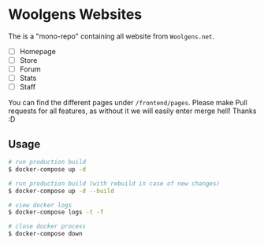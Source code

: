 # Woolgens Websites

The is a "mono-repo" containing all website from `Woolgens.net`. 

- [ ] Homepage
- [ ] Store
- [ ] Forum
- [ ] Stats
- [ ] Staff

You can find the different pages under `/frontend/pages`. Please make Pull requests for all features, as without it we will easily enter merge hell! Thanks :D

## Usage

```bash
# run production build
$ docker-compose up -d

# run production build (with rebuild in case of new changes)
$ docker-compose up -d --build

# view docker logs
$ docker-compose logs -t -f

# close docker process
$ docker-compose down
```
